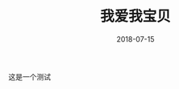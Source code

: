 ﻿---
layout: post
title: "我爱我宝贝"
date: 2018-07-15
excerpt: "I love my baby"
tags: [love]
feature: http://i.imgur.com/Ds6S7lJ.png
comments: true
---

这是一个测试